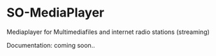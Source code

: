 # SO-MediaPlayer
Mediaplayer for Multimediafiles and internet radio stations (streaming)

Documentation:
coming soon..
